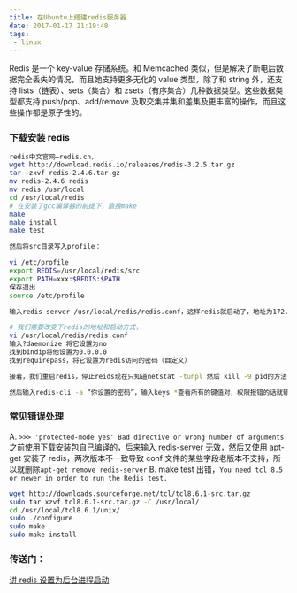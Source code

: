 ```yaml
---
title: 在Ubuntu上搭建redis服务器
date: 2017-01-17 21:19:48
tags:
 - linux
---
```


Redis 是一个 key-value 存储系统。和 Memcached 类似，但是解决了断电后数据完全丢失的情况，而且她支持更多无化的 value 类型，除了和 string 外，还支持 lists（链表）、sets（集合）和 zsets（有序集合）几种数据类型。这些数据类型都支持 push/pop、add/remove 及取交集并集和差集及更丰富的操作，而且这些操作都是原子性的。

### 下载安装 redis

```bash
redis中文官网—redis.cn，
wget http://download.redis.io/releases/redis-3.2.5.tar.gz
tar –zxvf redis-2.4.6.tar.gz
mv redis-2.4.6 redis
mv redis /usr/local
cd /usr/local/redis
# 在安装了gcc编译器的前提下，直接make
make
make install
make test

然后将src目录写入profile：

vi /etc/profile
export REDIS=/usr/local/redis/src
export PATH=xxx:$REDIS:$PATH
保存退出
source /etc/profile

输入redis-server /usr/local/redis/redis.conf，这样redis就启动了，地址为172.0.0.1:6379

# 我们需要改变下redis的地址和启动方式，
vi /usr/local/redis/redis.conf
输入?daemonize 将它设置为no
找到bindip将他设置为0.0.0.0
找到requirepass，将它设置为redis访问的密码（自定义）

接着，我们重启redis，停止reids现在只知道netstat -tunpl 然后 kill -9 pid的方法

然后输入redis-cli -a “你设置的密码”，输入keys *查看所有的键值对，权限报错的话就输入auth “你设置的密码”， 输入info查看redis的状态
```

### 常见错误处理

A. `>>> 'protected-mode yes' Bad directive or wrong number of arguments`之前使用下载安装包自己编译的，后来输入 redis-server 无效，然后又使用 apt-get 安装了 redis，两次版本不一致导致 conf 文件的某些字段老版本不支持，所以就删除`apt-get remove redis-server`
B. make test 出错，`You need tcl 8.5 or newer in order to run the Redis test.`

```bash
wget http://downloads.sourceforge.net/tcl/tcl8.6.1-src.tar.gz
sudo tar xzvf tcl8.6.1-src.tar.gz -C /usr/local/
cd /usr/local/tcl8.6.1/unix/
sudo ./configure
sudo make
sudo make install
```

### 传送门：

[讲 redis 设置为后台进程启动](http://blog.csdn.net/wujiangwei567/article/details/51206052)
